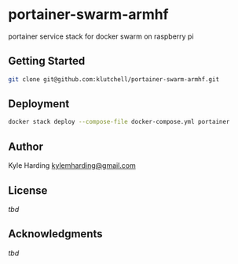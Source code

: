 # portainer-swarm-armhf #

portainer service stack for docker swarm on raspberry pi

## Getting Started

```bash
git clone git@github.com:klutchell/portainer-swarm-armhf.git
```

## Deployment

```bash
docker stack deploy --compose-file docker-compose.yml portainer 
```

## Author

Kyle Harding <kylemharding@gmail.com>

## License

_tbd_

## Acknowledgments

_tbd_
